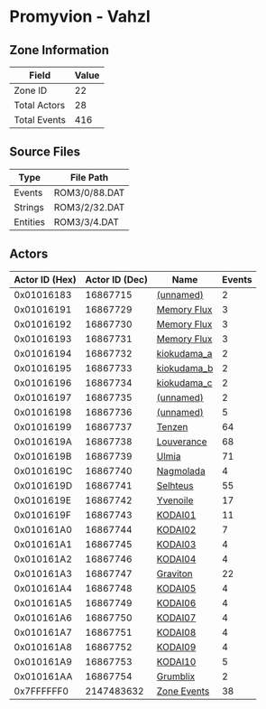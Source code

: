 # Promyvion - Vahzl

## Zone Information

| Field        |   Value |
|--------------|---------|
| Zone ID      |      22 |
| Total Actors |      28 |
| Total Events |     416 |

## Source Files

| Type     | File Path     |
|----------|---------------|
| Events   | ROM3/0/88.DAT |
| Strings  | ROM3/2/32.DAT |
| Entities | ROM3/3/4.DAT  |

## Actors

| Actor ID (Hex)   |   Actor ID (Dec) | Name                                           |   Events |
|------------------|------------------|------------------------------------------------|----------|
| 0x01016183       |         16867715 | [(unnamed)](./16867715/)                       |        2 |
| 0x01016191       |         16867729 | [Memory Flux](./16867729%20-%20Memory%20Flux/) |        3 |
| 0x01016192       |         16867730 | [Memory Flux](./16867730%20-%20Memory%20Flux/) |        3 |
| 0x01016193       |         16867731 | [Memory Flux](./16867731%20-%20Memory%20Flux/) |        3 |
| 0x01016194       |         16867732 | [kiokudama_a](./16867732%20-%20kiokudama_a/)   |        2 |
| 0x01016195       |         16867733 | [kiokudama_b](./16867733%20-%20kiokudama_b/)   |        2 |
| 0x01016196       |         16867734 | [kiokudama_c](./16867734%20-%20kiokudama_c/)   |        2 |
| 0x01016197       |         16867735 | [(unnamed)](./16867735/)                       |        2 |
| 0x01016198       |         16867736 | [(unnamed)](./16867736/)                       |        5 |
| 0x01016199       |         16867737 | [Tenzen](./16867737%20-%20Tenzen/)             |       64 |
| 0x0101619A       |         16867738 | [Louverance](./16867738%20-%20Louverance/)     |       68 |
| 0x0101619B       |         16867739 | [Ulmia](./16867739%20-%20Ulmia/)               |       71 |
| 0x0101619C       |         16867740 | [Nagmolada](./16867740%20-%20Nagmolada/)       |        4 |
| 0x0101619D       |         16867741 | [Selhteus](./16867741%20-%20Selhteus/)         |       55 |
| 0x0101619E       |         16867742 | [Yvenoile](./16867742%20-%20Yvenoile/)         |       17 |
| 0x0101619F       |         16867743 | [KODAI01](./16867743%20-%20KODAI01/)           |       11 |
| 0x010161A0       |         16867744 | [KODAI02](./16867744%20-%20KODAI02/)           |        7 |
| 0x010161A1       |         16867745 | [KODAI03](./16867745%20-%20KODAI03/)           |        4 |
| 0x010161A2       |         16867746 | [KODAI04](./16867746%20-%20KODAI04/)           |        4 |
| 0x010161A3       |         16867747 | [Graviton](./16867747%20-%20Graviton/)         |       22 |
| 0x010161A4       |         16867748 | [KODAI05](./16867748%20-%20KODAI05/)           |        4 |
| 0x010161A5       |         16867749 | [KODAI06](./16867749%20-%20KODAI06/)           |        4 |
| 0x010161A6       |         16867750 | [KODAI07](./16867750%20-%20KODAI07/)           |        4 |
| 0x010161A7       |         16867751 | [KODAI08](./16867751%20-%20KODAI08/)           |        4 |
| 0x010161A8       |         16867752 | [KODAI09](./16867752%20-%20KODAI09/)           |        4 |
| 0x010161A9       |         16867753 | [KODAI10](./16867753%20-%20KODAI10/)           |        5 |
| 0x010161AA       |         16867754 | [Grumblix](./16867754%20-%20Grumblix/)         |        2 |
| 0x7FFFFFF0       |       2147483632 | [Zone Events](./Zone%20Events/)                |       38 |